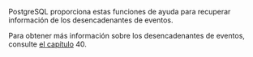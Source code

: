 PostgreSQL proporciona estas funciones de ayuda para recuperar información de los desencadenantes de eventos.

Para obtener más información sobre los desencadenantes de eventos, consulte [el capítulo](https://www.postgresql.org/docs/current/event-triggers.html) 40.